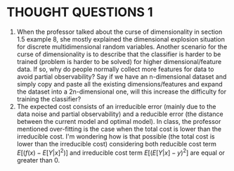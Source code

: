 # THOUGHT QUESTIONS 1

1. When the professor talked about the curse of dimensionality in section 1.5 example 8, she mostly explained the dimensional explosion situation for discrete multidimensional random variables. Another scenario for the curse of dimensionality is to describe that the classifier is harder to be trained (problem is harder to be solved) for higher dimensional/feature data. If so, why do people normally collect more features for data to avoid partial observability? Say if we have an n-dimensional dataset and simply copy and paste all the existing dimensions/features and expand the dataset into a 2n-dimensional one, will this increase the difficulty for training the classifier?
2. The expected cost consists of an irreducible error (mainly due to the data noise and partial observability) and a reducible error (the distance between the current model and optimal model). In class, the professor mentioned over-fitting is the case when the total cost is lower than the irreducible cost. I'm wondering how is that possible (the total cost is lower than the irreducible cost) considering both reducible cost term $E[(f(x)-E[Y|x]^2)]$ and irreducible cost term $E[(E[Y|x]-y)^2]$ are equal or greater than 0.

